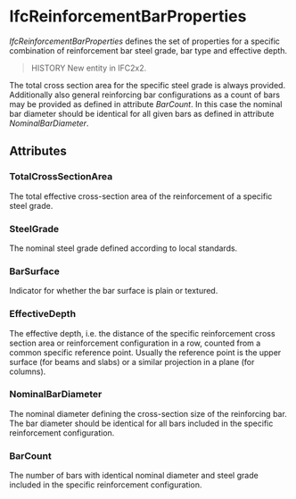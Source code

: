 # IfcReinforcementBarProperties

_IfcReinforcementBarProperties_ defines the set of properties for a specific combination of reinforcement bar steel grade, bar type and effective depth.

> HISTORY New entity in IFC2x2.

The total cross section area for the specific steel grade is always provided. Additionally also general reinforcing bar configurations as a count of bars may be provided as defined in attribute _BarCount_. In this case the nominal bar diameter should be identical for all given bars as defined in attribute _NominalBarDiameter_.

## Attributes

### TotalCrossSectionArea
The total effective cross-section area of the reinforcement of a specific steel grade.

### SteelGrade
The nominal steel grade defined according to local standards.

### BarSurface
Indicator for whether the bar surface is plain or textured.

### EffectiveDepth
The effective depth, i.e. the distance of the specific reinforcement cross section area or reinforcement configuration in a row, counted from a common specific reference point. Usually the reference point is the upper surface (for beams and slabs) or a similar projection in a plane (for columns).

### NominalBarDiameter
The nominal diameter defining the cross-section size of the reinforcing bar. The bar diameter should be identical for all bars included in the specific reinforcement configuration.

### BarCount
The number of bars with identical nominal diameter and steel grade included in the specific reinforcement configuration.
